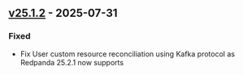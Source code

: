 ## [v25.1.2](https://github.com/redpanda-data/redpanda-operator/releases/tag/operator%2Fv25.1.2) - 2025-07-31
### Fixed
* Fix User custom resource reconciliation using Kafka protocol as Redpanda 25.2.1 now supports
